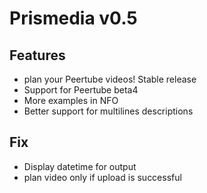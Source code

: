 # Prismedia v0.5

## Features
 - plan your Peertube videos! Stable release
 - Support for Peertube beta4
 - More examples in NFO
 - Better support for multilines descriptions

## Fix
 - Display datetime for output
 - plan video only if upload is successful